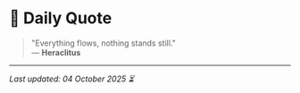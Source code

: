 # 📜 Daily Quote

> "Everything flows, nothing stands still."  
> — **Heraclitus**

---

_Last updated: 04 October 2025 ⏳_
